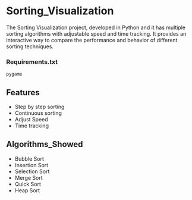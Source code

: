 # Sorting_Visualization
The Sorting Visualization project, developed in Python and it has multiple sorting algorithms with adjustable speed and time tracking. It provides an interactive way to compare the performance and behavior of different sorting techniques.

### Requirements.txt
```
pygame
```

## Features
- Step by step sorting
- Continuous sorting
- Adjust Speed
- Time tracking

## Algorithms_Showed
- Bubble Sort
- Insertion Sort
- Selection Sort
- Merge Sort
- Quick Sort
- Heap Sort
